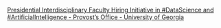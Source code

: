 [Presidential Interdisciplinary Faculty Hiring Initiative in #DataScience and #ArtificialIntelligence - Provost’s Office - University of Georgia](https://qi.tc/qi/113867)